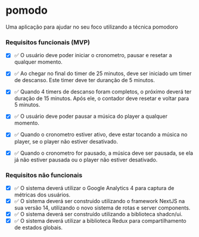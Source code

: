 # pomodo

Uma aplicação para ajudar no seu foco utilizando a técnica pomodoro

### Requisitos funcionais (MVP)

- [x] :white_check_mark: O usuário deve poder iniciar o cronometro, pausar e resetar a qualquer momento.
- [x] :white_check_mark: Ao chegar no final do timer de 25 minutos, deve ser iniciado um timer de descanso. Este timer deve ter duranção de 5 minutos.
- [x] :white_check_mark: Quando 4 timers de descanso foram completos, o próximo deverá ter duração de 15 minutos. Após ele, o contador deve resetar e voltar para 5 minutos.
- [x] :white_check_mark: O usuário deve poder pausar a música do player a qualquer momento.
- [x] :white_check_mark: Quando o cronometro estiver ativo, deve estar tocando a música no player, se o player não estiver desativado.
- [x] :white_check_mark: Quando o cronometro for pausado, a música deve ser pausada, se ela já não estiver pausada ou o player não estiver desativado.


### Requisitos não funcionais

- [x] :white_check_mark: O sistema deverá utilizar o Google Analytics 4 para captura de métricas dos usuários.
- [x] :white_check_mark: O sistema deverá ser construido utilizando o framework NextJS na sua versão 14, utilizando o novo sistema de rotas e server components.
- [x] :white_check_mark: O sistema deverá ser construído utilizando a biblioteca shadcn/ui.
- [x] :white_check_mark: O sistema deverá utilizar a biblioteca Redux para compartilhamento de estados globais.
